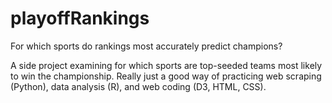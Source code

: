# playoffRankings
For which sports do rankings most accurately predict champions?

A side project examining for which sports are top-seeded teams most likely to win the championship.
Really just a good way of practicing web scraping (Python), data analysis (R), and web coding (D3, HTML, CSS).
